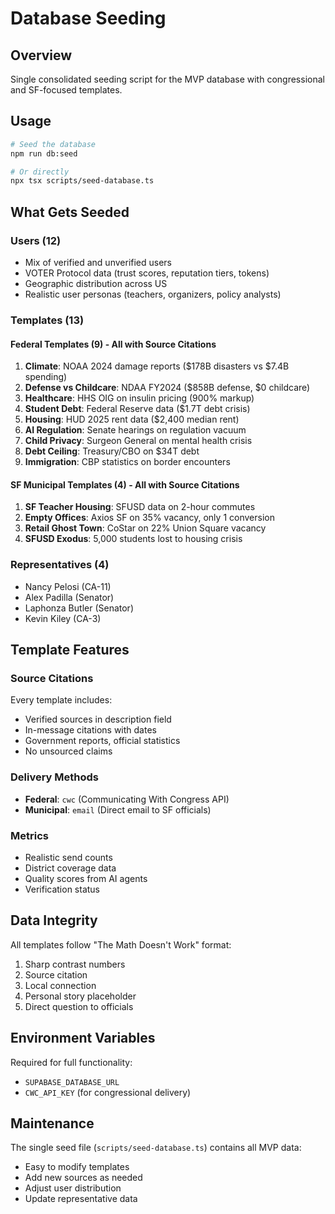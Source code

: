 # Database Seeding

## Overview

Single consolidated seeding script for the MVP database with congressional and SF-focused templates.

## Usage

```bash
# Seed the database
npm run db:seed

# Or directly
npx tsx scripts/seed-database.ts
```

## What Gets Seeded

### Users (12)

- Mix of verified and unverified users
- VOTER Protocol data (trust scores, reputation tiers, tokens)
- Geographic distribution across US
- Realistic user personas (teachers, organizers, policy analysts)

### Templates (13)

#### Federal Templates (9) - All with Source Citations

1. **Climate**: NOAA 2024 damage reports ($178B disasters vs $7.4B spending)
2. **Defense vs Childcare**: NDAA FY2024 ($858B defense, $0 childcare)
3. **Healthcare**: HHS OIG on insulin pricing (900% markup)
4. **Student Debt**: Federal Reserve data ($1.7T debt crisis)
5. **Housing**: HUD 2025 rent data ($2,400 median rent)
6. **AI Regulation**: Senate hearings on regulation vacuum
7. **Child Privacy**: Surgeon General on mental health crisis
8. **Debt Ceiling**: Treasury/CBO on $34T debt
9. **Immigration**: CBP statistics on border encounters

#### SF Municipal Templates (4) - All with Source Citations

1. **SF Teacher Housing**: SFUSD data on 2-hour commutes
2. **Empty Offices**: Axios SF on 35% vacancy, only 1 conversion
3. **Retail Ghost Town**: CoStar on 22% Union Square vacancy
4. **SFUSD Exodus**: 5,000 students lost to housing crisis

### Representatives (4)

- Nancy Pelosi (CA-11)
- Alex Padilla (Senator)
- Laphonza Butler (Senator)
- Kevin Kiley (CA-3)

## Template Features

### Source Citations

Every template includes:

- Verified sources in description field
- In-message citations with dates
- Government reports, official statistics
- No unsourced claims

### Delivery Methods

- **Federal**: `cwc` (Communicating With Congress API)
- **Municipal**: `email` (Direct email to SF officials)

### Metrics

- Realistic send counts
- District coverage data
- Quality scores from AI agents
- Verification status

## Data Integrity

All templates follow "The Math Doesn't Work" format:

1. Sharp contrast numbers
2. Source citation
3. Local connection
4. Personal story placeholder
5. Direct question to officials

## Environment Variables

Required for full functionality:

- `SUPABASE_DATABASE_URL`
- `CWC_API_KEY` (for congressional delivery)

## Maintenance

The single seed file (`scripts/seed-database.ts`) contains all MVP data:

- Easy to modify templates
- Add new sources as needed
- Adjust user distribution
- Update representative data
